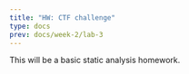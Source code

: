```yaml
---
title: "HW: CTF challenge"
type: docs
prev: docs/week-2/lab-3
---
```


This will be a basic static analysis homework.